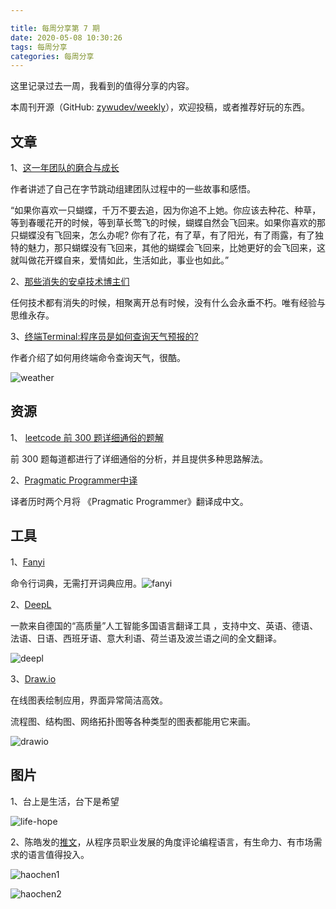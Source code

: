 ```yaml
---

title: 每周分享第 7 期
date: 2020-05-08 10:30:26
tags: 每周分享
categories: 每周分享
---
```


这里记录过去一周，我看到的值得分享的内容。

本周刊开源（GitHub: [zywudev/weekly](https://github.com/zywudev/weekly)），欢迎投稿，或者推荐好玩的东西。

## 文章

1、[这一年团队的磨合与成长](https://mp.weixin.qq.com/s/c_NOv87v6J9reByD6EQbrw)

作者讲述了自己在字节跳动组建团队过程中的一些故事和感悟。

“如果你喜欢一只蝴蝶，千万不要去追，因为你追不上她。你应该去种花、种草，等到春暖花开的时候，等到草长莺飞的时候，蝴蝶自然会飞回来。如果你喜欢的那只蝴蝶没有飞回来，怎么办呢? 你有了花，有了草，有了阳光，有了雨露，有了独特的魅力，那只蝴蝶没有飞回来，其他的蝴蝶会飞回来，比她更好的会飞回来，这就叫做花开蝶自来，爱情如此，生活如此，事业也如此。”

2、[那些消失的安卓技术博主们](https://juejin.im/post/5e93e305f265da48076dfce3)

任何技术都有消失的时候，相聚离开总有时候，没有什么会永垂不朽。唯有经验与思维永存。

3、[终端Terminal:程序员是如何查询天气预报的?](https://xie.infoq.cn/article/9d3aa424d319535f867c90dea)

作者介绍了如何用终端命令查询天气，很酷。

![weather](weekly-issue-7/weather.png)

## 资源

1、 [leetcode 前 300 题详细通俗的题解](https://leetcode.wang/)

前 300 题每道都进行了详细通俗的分析，并且提供多种思路解法。

2、[Pragmatic Programmer中译](https://caicaishmily.gitbooks.io/pragmatic_programmer/)

译者历时两个月将 《Pragmatic Programmer》翻译成中文。

## 工具

1、[Fanyi](https://www.npmjs.com/package/fy)

命令行词典，无需打开词典应用。![fanyi](weekly-issue-7/fanyi.png)

2、[DeepL](https://www.deepl.com/home)

一款来自德国的“高质量”人工智能多国语言翻译工具 ，支持中文、英语、德语、法语、日语、西班牙语、意大利语、荷兰语及波兰语之间的全文翻译。

![deepl](weekly-issue-7/deepl.png)

3、[Draw.io](https://draw.io)

在线图表绘制应用，界面异常简洁高效。

流程图、结构图、网络拓扑图等各种类型的图表都能用它来画。

![drawio](weekly-issue-7/drawio.jpg)

## 图片

1、台上是生活，台下是希望

 ![life-hope](weekly-issue-7/life-hope.jpg)

2、陈皓发的[推文](https://twitter.com/haoel/status/1254974994964086785)，从程序员职业发展的角度评论编程语言，有生命力、有市场需求的语言值得投入。

![haochen1](weekly-issue-7/haochen1.png)

![haochen2](weekly-issue-7/haochen2.png)

